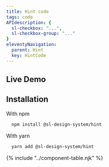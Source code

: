 ```yaml
---
title: Hint code
tags: code
APIdescription: {
  sl-checkbox: "...",
  sl-checkbox-group: "..."
}
eleventyNavigation:
  parent: Hint
  key: HintCode
---
```


<section>

<div class="ds-example">

## Live Demo

</div>

</section>

<section>

## Installation

With npm

<div class="ds-code">

  ```bash
    npm install @sl-design-system/hint
  ```

</div>

With yarn

<div class="ds-code">

  ```bash
    yarn add @sl-design-system/hint
  ```
</div>

</section>

{% include "../component-table.njk" %}

<script>
  setTimeout(() => document.querySelector('#hint-example')?.reportValidity(), 100);
</script>